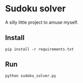 # Sudoku solver

A silly little project to amuse myself.

## Install

```
pip install -r requirements.txt
```

## Run

```
python sudoku_solver.py
```
